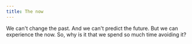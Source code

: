 ```yaml
---
title: The now
---
```


We can't change the past. And we can't predict the future. But we can experience the now. So, why is it that we spend so much time avoiding it?
